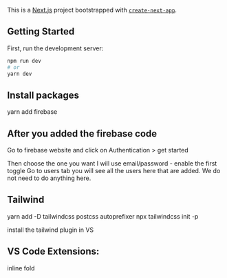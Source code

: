 This is a [Next.js](https://nextjs.org/) project bootstrapped with [`create-next-app`](https://github.com/vercel/next.js/tree/canary/packages/create-next-app).

## Getting Started

First, run the development server:

```bash
npm run dev
# or
yarn dev
```

## Install packages
yarn add firebase

## After you added the firebase code 
Go to firebase website and click on Authentication > get started

Then choose the one you want 
I will use email/password - enable the first toggle
Go to users tab you will see all the users here that are added. We do not need to do anything here.

## Tailwind
yarn add -D tailwindcss postcss autoprefixer
npx tailwindcss init -p

install the tailwind plugin in VS

## VS Code Extensions:
inline fold
